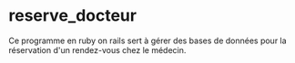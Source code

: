 # reserve_docteur
Ce programme en ruby on rails sert à gérer des bases de données pour la réservation d'un rendez-vous chez le médecin.
